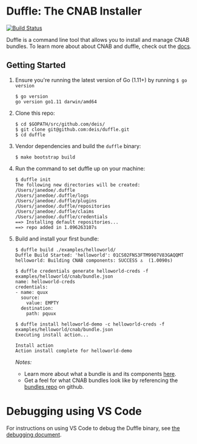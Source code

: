 # Duffle: The CNAB Installer
[![Build Status](https://cnlabs.visualstudio.com/duffle/_apis/build/status/duffle-CI)](https://cnlabs.visualstudio.com/duffle/_build/latest?definitionId=5)

Duffle is a command line tool that allows you to install and manage CNAB bundles. To learn more about about CNAB and duffle, check out the [docs](docs/000-index.md).

## Getting Started

1. Ensure you're running the latest version of Go (1.11+) by running `$ go version`
    ```console
    $ go version
    go version go1.11 darwin/amd64
    ```

2. Clone this repo:
    ```console
    $ cd $GOPATH/src/github.com/deis/
    $ git clone git@github.com:deis/duffle.git
    $ cd duffle
    ```

3. Vendor dependencies and build the `duffle` binary:
    ```console
    $ make bootstrap build
    ```

4. Run the command to set duffle up on your machine:
    ```console
    $ duffle init
    The following new directories will be created:
    /Users/janedoe/.duffle
    /Users/janedoe/.duffle/logs
    /Users/janedoe/.duffle/plugins
    /Users/janedoe/.duffle/repositories
    /Users/janedoe/.duffle/claims
    /Users/janedoe/.duffle/credentials
    ==> Installing default repositories...
    ==> repo added in 1.096263107s
    ```

5. Build and install your first bundle:

    ```console
    $ duffle build ./examples/helloworld/
    Duffle Build Started: 'helloworld': 01CS02FNS3FTM9907V83GAQQMT
    helloworld: Building CNAB components: SUCCESS ⚓  (1.0090s)

    $ duffle credentials generate helloworld-creds -f examples/helloworld/cnab/bundle.json
    name: helloworld-creds
    credentials:
    - name: quux
      source:
        value: EMPTY
      destination:
        path: pquux

    $ duffle install helloworld-demo -c helloworld-creds -f examples/helloworld/cnab/bundle.json
    Executing install action...

    Install action
    Action install complete for helloworld-demo
    ```

    *Notes:*
    * Learn more about what a bundle is and its components [here](https://github.com/deislabs/cnab-spec/blob/master/100-CNAB.md).
    * Get a feel for what CNAB bundles look like by referencing the [bundles repo](https://github.com/deis/bundles) on github.

# Debugging using VS Code

For instructions on using VS Code to debug the Duffle binary, see [the debugging document](docs/001-debugging.md).
